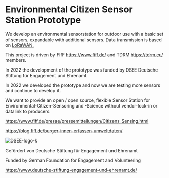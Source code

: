 # Environmental Citizen Sensor Station Prototype

We develop an environmental sensorstation for outdoor use with a basic set of sensors, expandable with additional sensors.
Data transmission is based on [LoRaWAN.](https://de.wikipedia.org/wiki/Long_Range_Wide_Area_Network)

This project is driven by FIfF https://www.fiff.de/ and TDRM https://tdrm.eu/ members.

In 2022 the development of the prototype was funded by DSEE Deutsche Stiftung für Engagement und Ehrenamt.

In 2022 we developed the prototype and now we are testing more sensors and continue to develop it.

We want to provide an open / open source, flexible Sensor Station for Environmental-Citizen-Sensoring and -Science without vendor-lock-in or datalink to producers.

https://www.fiff.de/presse/pressemitteilungen/Citizens_Sensing.html

https://blog.fiff.de/burger-innen-erfassen-umweltdaten/

![DSEE-logo-k](https://github.com/PeterKamm/Environmental-Citizen-Sensor-Station-FIfF-DSEE/assets/88279758/01c19190-f63e-482a-845d-e40f62151df9)

Gefördert von Deutsche Stiftung für Engagement und Ehrenamt

Funded by German Foundation for Engagement and Volunteering

https://www.deutsche-stiftung-engagement-und-ehrenamt.de/
